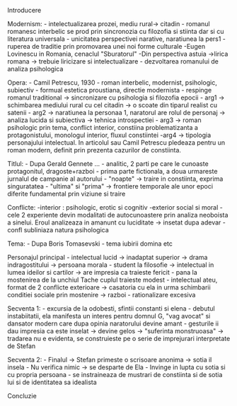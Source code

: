 Introducere


Modernism:
	- intelectualizarea prozei, mediu rural-> citadin
	- romanul romanesc interbelic se prod prin sincronozia cu filozofia si stiinta dar si cu literatura universala
	- unicitatea perspectivei narative, naratiunea la pers1
	-ruperea de traditie prin promovarea unei noi forme culturale
	-Eugen Lovinescu in Romania, cenaclul "Sburatorul"
	-Din perspectiva astuia ->lirica romana -> trebuie liricizare si intelectualizare 
	- dezvoltarea romanului de analiza psihologica 


Opera:
	- Camil Petrescu, 1930
	- roman interbelic, modernist, psihologic, subiectiv
	- formual estetica proustiana, directie modernista
	- respinge romanul traditional -> sincronizare cu psihologia si filozofia epocii
	- arg1 -> schimbarea mediului rural cu cel citadin -> o scoate din tiparul realist cu satenii
	- arg2 -> naratiunea la personaa 1, naratorul are rolul de personaj -> analiza lucida si subiectiva -> tehnica introspectiei
	- arg3 -> roman psihologic prin tema, conflict interior, constiina problematizanta a protagonistului, monologul interior, fluxul constiintei
	-arg4 -> tipologia personajului intelectual. In articolul sau Camil Petrescu pledeaza pentru un roman modern, definit prin prezenta cazurilor de constiinta.
	
	
Titlul:
	- Dupa Gerald Gennete ...
	- analitic, 2 parti pe care le cunoaste protagonitul, dragoste+razboi
	- prima parte fictionala, a doua urmareste jurnalul de campanie al autorului
	- "noapte" -> traire in constiinta, exprima singuratatea
	- "ultima" si "prima" -> frontiere temporale ale unor epoci diferite fundamental prin viziune si traire


Conflicte:
	-interior : psihologic, erotic si cognitiv
	-exterior social si moral
	-cele 2 experiente devin modalitati de autocunoastere prin analiza neoboista a sinelui. Eroul analizeaza in amanunt cu luciditate -> insetat dupa adevar
	-confl subliniaza natura psihologica
	
	
Tema:
	- Dupa Boris Tomasevski
	- tema iubirii domina etc


Personajul principal
	- intelectual lucid -> inadaptat superior -> drama indragostitului -> persoana morala
	- student la filosofie -> intelectual in lumea ideilor si cartilor -> are impresia ca traieste fericit 
	- pana la mostenirea de la unchiul Tache cuplul traieste modest
	- intelectual ateu, format de 2 conflicte exterioare
		-> casatoria cu ela in urma schimbarii conditiei sociale prin mostenire
		-> razboi
	- rationalizare excesiva
	
	
Secventa 1:
	- excursia de la odobesti, sfintii constanti si elena
	- debutul instabiitatii, ela manifesta un interes pentru domnul G, "vag avocat" si dansator modern care dupa opinia naratorului devine amant
	- gesturile ii dau impresia ca este inselat -> devine gelos -> "suferinta monstruoasa" -> tradarea nu e evidenta, se construieste pe o serie de imprejurari interpretate de Stefan
	
	
Secventa 2:
	- Finalul -> Stefan primeste o scrisoare anonima -> sotia il insela
	- Nu verifica nimic -> se desparte de Ela
	- Invinge in lupta cu sotia si cu propria persoana
	- se instraineaza de mustrari de constiinta si de sotia lui si de identitatea sa idealista
	
	
Concluzie